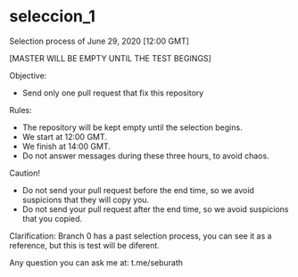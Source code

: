 # seleccion_1
Selection process of June 29, 2020 [12:00 GMT]

[MASTER WILL BE EMPTY UNTIL THE TEST BEGINGS]

Objective:
- Send only one pull request that fix this repository

Rules:
- The repository will be kept empty until the selection begins.
- We start at 12:00 GMT.
- We finish at 14:00 GMT.
- Do not answer messages during these three hours, to avoid chaos.

Caution!
- Do not send your pull request before the end time, so we avoid suspicions that they will copy you.
- Do not send your pull request after the end time, so we avoid suspicions that you copied.

Clarification:
Branch 0 has a past selection process, you can see it as a reference, but this is test will be diferent.

Any question you can ask me at:
t.me/seburath
